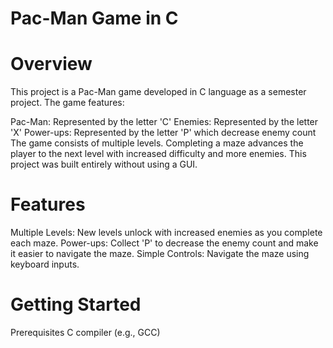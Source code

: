 # Pac-Man Game in C
# Overview
This project is a Pac-Man game developed in C language as a semester project. 
The game features:

Pac-Man: Represented by the letter 'C'
Enemies: Represented by the letter 'X'
Power-ups: Represented by the letter 'P' which decrease enemy count
The game consists of multiple levels.
Completing a maze advances the player to the next level with increased difficulty and more enemies. 
This project was built entirely without using a GUI.

# Features
Multiple Levels: New levels unlock with increased enemies as you complete each maze.
Power-ups: Collect 'P' to decrease the enemy count and make it easier to navigate the maze.
Simple Controls: Navigate the maze using keyboard inputs.
# Getting Started
Prerequisites
C compiler (e.g., GCC)
